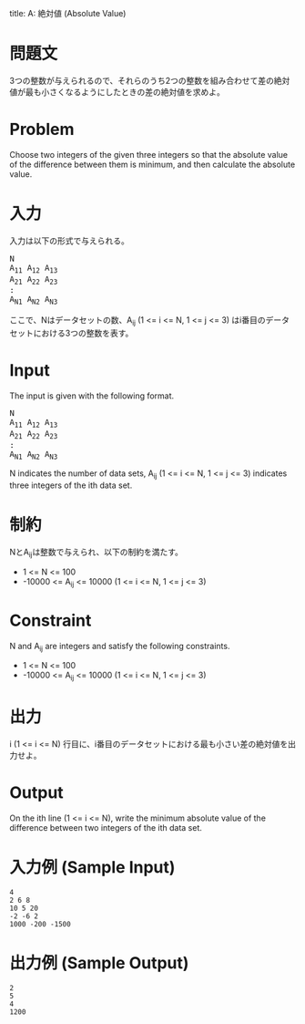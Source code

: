 title: A: 絶対値 (Absolute Value)

問題文
==

3つの整数が与えられるので、それらのうち2つの整数を組み合わせて差の絶対値が最も小さくなるようにしたときの差の絶対値を求めよ。

Problem
==

Choose two integers of the given three integers so that the absolute value of the difference between them is minimum, and then calculate the absolute value.

入力
==
入力は以下の形式で与えられる。

<pre>
N
A<sub>11</sub> A<sub>12</sub> A<sub>13</sub>
A<sub>21</sub> A<sub>22</sub> A<sub>23</sub>
:
A<sub>N1</sub> A<sub>N2</sub> A<sub>N3</sub>
</pre>

ここで、Nはデータセットの数、A<sub>ij</sub> (1 <= i <= N, 1 <= j <= 3) はi番目のデータセットにおける3つの整数を表す。

Input
==
The input is given with the following format.

<pre>
N
A<sub>11</sub> A<sub>12</sub> A<sub>13</sub>
A<sub>21</sub> A<sub>22</sub> A<sub>23</sub>
:
A<sub>N1</sub> A<sub>N2</sub> A<sub>N3</sub>
</pre>

N indicates the number of data sets, A<sub>ij</sub> (1 <= i <= N, 1 <= j <= 3) indicates three integers of the ith data set.

制約
==
NとA<sub>ij</sub>は整数で与えられ、以下の制約を満たす。
* 1 <= N <= 100
* -10000 <= A<sub>ij</sub> <= 10000 (1 <= i <= N, 1 <= j <= 3)

Constraint
==
N and A<sub>ij</sub> are integers and satisfy the following constraints.
* 1 <= N <= 100
* -10000 <= A<sub>ij</sub> <= 10000 (1 <= i <= N, 1 <= j <= 3)

出力
==
i (1 <= i <= N) 行目に、i番目のデータセットにおける最も小さい差の絶対値を出力せよ。

Output
==
On the ith line (1 <= i <= N), write the minimum absolute value of the difference between two integers of the ith data set.

入力例 (Sample Input)
==

```
4
2 6 8
10 5 20
-2 -6 2
1000 -200 -1500
```

出力例 (Sample Output)
==
```
2
5
4
1200
```
